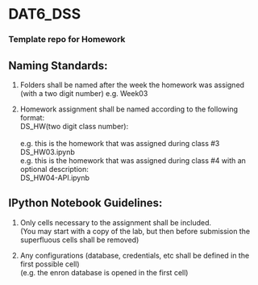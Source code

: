 DAT6_DSS
========

### Template repo for Homework 

## Naming Standards:
1. Folders shall be named after the week the homework was assigned (with a two digit number)
   e.g.  Week03

2. Homework assignment shall be named according to the following format: <br/>
   DS_HW(two digit class number):<br/>
   <br/>
   e.g. this is the homework that was assigned during class #3<br/>
       DS_HW03.ipynb  <br/>
   e.g. this is the homework that was assigned during class #4 with an optional description:<br/>
       DS_HW04-API.ipynb<br/>

## IPython Notebook Guidelines:
1. Only cells necessary to the assignment shall be included.<br/>
    (You may start with a copy of the lab, but then before submission the superfluous cells shall be removed)

2. Any configurations (database, credentials, etc shall be defined in the first possible cell)<br/>
    (e.g. the enron database is opened in the first cell)



